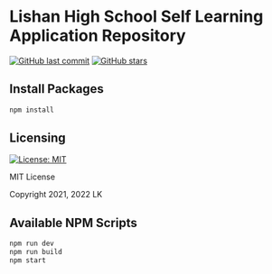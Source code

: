 # Lishan High School Self Learning Application Repository

[![GitHub last commit](https://img.shields.io/github/last-commit/LK152/School_dev)](https://github.com/LK152/School_dev)
[![GitHub stars](https://img.shields.io/github/stars/LK152/School_dev?color=yellow)](https://github.com/LK152/School_dev)

## Install Packages

```sh
npm install
```

## Licensing

[![License: MIT](https://img.shields.io/github/license/LK152/School_dev?color=blue)](https://opensource.org/licenses/MIT)  

MIT License

Copyright 2021, 2022 LK

## Available NPM Scripts

```sh
npm run dev
npm run build
npm start
```